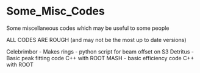 # Some_Misc_Codes
Some miscellaneous codes which may be useful to some people

ALL CODES ARE ROUGH (and may not be the most up to date versions)

Celebrimbor - Makes rings - python script for beam offset on S3
Detritus - Basic peak fitting code C++ with ROOT
MASH - basic efficiency code C++ with ROOT
